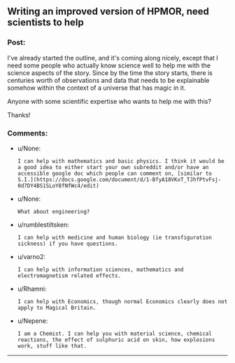 ## Writing an improved version of HPMOR, need scientists to help

### Post:

I've already started the outline, and it's coming along nicely, except that I need some people who actually know science well to help me with the science aspects of the story. Since by the time the story starts, there is centuries worth of observations and data that needs to be explainable somehow within the context of a universe that has magic in it.

Anyone with some scientific expertise who wants to help me with this?


Thanks!

### Comments:

- u/None:
  ```
  I can help with mathematics and basic physics. I think it would be a good idea to either start your own subreddit and/or have an accessible google doc which people can comment on, [similar to S.I.](https://docs.google.com/document/d/1-BfyA18VKxT_TJhfPtvFsj-0d7DY4BS1SLoY8fNfWc4/edit)
  ```

- u/None:
  ```
  What about engineering?
  ```

- u/rumblestiltsken:
  ```
  I can help with medicine and human biology (ie transfiguration sickness) if you have questions.
  ```

- u/varno2:
  ```
  I can help with information sciences, mathematics and electromagnetism related effects.
  ```

- u/Rhamni:
  ```
  I can help with Economics, though normal Economics clearly does not apply to Magical Britain.
  ```

- u/Nepene:
  ```
  I am a Chemist. I can help you with material science, chemical reactions, the effect of sulphuric acid on skin, how explosions work, stuff like that.
  ```

---

